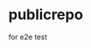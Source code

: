 # publicrepo
for e2e test







































































































































































































































































































































































































































































































































































































































































































































































































































































































































































































































































































































































































































































































































































































































































































































































































































































































































































































































































































































































































































































































































































































